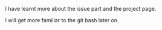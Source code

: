 I have learnt more about the issue part and the project page.

I will get more familiar to the git bash later on. 
